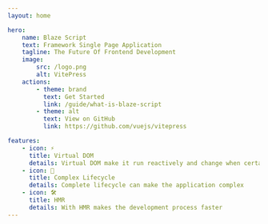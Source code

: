 ```yaml
---
layout: home

hero:
    name: Blaze Script
    text: Framework Single Page Application
    tagline: The Future Of Frontend Development
    image:
        src: /logo.png
        alt: VitePress
    actions:
        - theme: brand
          text: Get Started
          link: /guide/what-is-blaze-script
        - theme: alt
          text: View on GitHub
          link: https://github.com/vuejs/vitepress

features:
    - icon: ⚡️
      title: Virtual DOM
      details: Virtual DOM make it run reactively and change when certain circumstances
    - icon: 🖖
      title: Complex Lifecycle
      details: Complete lifecycle can make the application complex
    - icon: 🛠️
      title: HMR
      details: With HMR makes the development process faster
---
```


<script setup>
import { VPTeamMembers } from 'vitepress/theme'

const members = [
  {
    avatar: 'https://www.github.com/ferdiansyah0611.png',
    name: 'Ferdiansyah',
    title: 'Creator',
    links: [
      { icon: 'github', link: 'https://github.com/ferdiansyah0611' },
      { icon: 'twitter', link: 'https://twitter.com/ferdiansyah0611' }
    ]
  },
]
</script>
<VPTeamMembers style="margin-top: 16px;" size="small" :members="members" />

